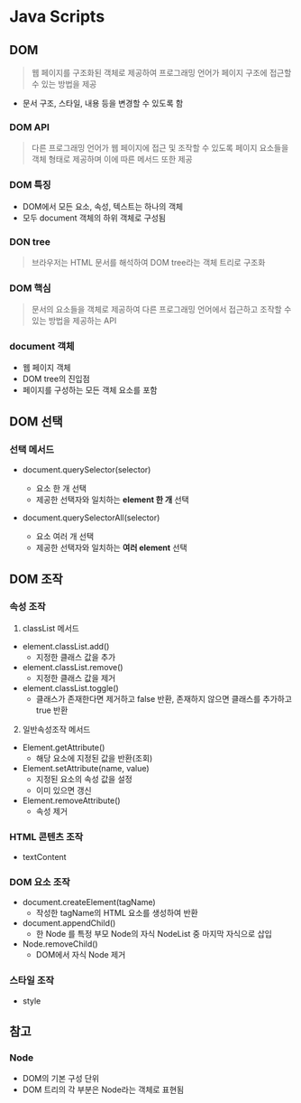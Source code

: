 # Java Scripts

## DOM
> 웹 페이지를 구조화된 객체로 제공하여 프로그래밍 언어가 페이지 구조에 접근할 수 있는 방법을 제공

- 문서 구조, 스타일, 내용 등을 변경할 수 있도록 함

### DOM API
> 다른 프로그래밍 언어가 웹 페이지에 접근 및 조작할 수 있도록 페이지 요소들을 객체 형태로 제공하며 이에 따른 메서드 또한 제공

### DOM 특징
- DOM에서 모든 요소, 속성, 텍스트는 하나의 객체
- 모두 document 객체의 하위 객체로 구성됨

### DON tree
> 브라우저는 HTML 문서를 해석하여 DOM tree라는 객체 트리로 구조화

### DOM 핵심
> 문서의 요소들을 객체로 제공하여 다른 프로그래밍 언어에서 접근하고 조작할 수 있는 방법을 제공하는 API 

### document 객체
- 웹 페이지 객체
- DOM tree의 진입점
- 페이지를 구성하는 모든 객체 요소를 포함

## DOM 선택

### 선택 메서드
- document.querySelector(selector)
    - 요소 한 개 선택
    - 제공한 선택자와 일치하는 **element 한 개** 선택

- document.querySelectorAll(selector)
    - 요소 여러 개 선택
    - 제공한 선택자와 일치하는 **여러 element** 선택 

## DOM 조작

### 속성 조작
1. classList 메서드
- element.classList.add()
    - 지정한 클래스 값을 추가
- element.classList.remove()
    - 지정한 클래스 값을 제거
- element.classList.toggle()
    - 클래스가 존재한다면 제거하고 false 반환, 존재하지 않으면 클래스를 추가하고  true 반환

2. 일반속성조작 메서드
- Element.getAttribute()
    - 해당 요소에 지정된 값을 반환(조회)
- Element.setAttribute(name, value)
    - 지정된 요소의 속성 값을 설정
    - 이미 있으면 갱신
- Element.removeAttribute()
    - 속성 제거

### HTML 콘텐츠 조작

- textContent

### DOM 요소 조작

- document.createElement(tagName)
    - 작성한 tagName의 HTML 요소를 생성하여 반환
- document.appendChild()
    - 한 Node 를 특정 부모 Node의 자식 NodeList 중 마지막 자식으로 삽입
- Node.removeChild()
    - DOM에서 자식 Node 제거

### 스타일 조작
- style

## 참고

### Node
- DOM의 기본 구성 단위
- DOM 트리의 각 부분은 Node라는 객체로 표현됨


